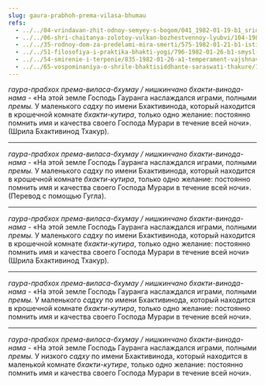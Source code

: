 ```yaml
---
slug: gaura-prabhoh-prema-vilasa-bhumau
refs:
  - ../../04-vrindavan-zhit-odnoy-semyey-s-bogom/041_1982-01-19-b1_sridharmj_zemlya_samopojertvovaniya.md
  - ../../06-shri-chaitanya-zolotoy-vulkan-bozhestvennoy-lyubvi/104-1982-01-24-b1-velikaya-milost-svyatyh-stop-shri-gaurangi.md
  - ../../35-rodnoy-dom-za-predelami-mira-smerti/575-1982-01-21-b1-istinnaya-umirotvorennost-za-predelami-materialnoj-dvojstvennosti.md
  - ../../51-filosofiya-i-praktika-bhakti-yogi/796-1982-01-26-b1-smysl-shikhi-legkij-sposob-prevzojti-mir-materii.md
  - ../../54-smirenie-i-terpenie/835-1982-01-26-a1-temperament-vajshnava-sochetaet-smirenie-i-reshitelnost.md
  - ../../65-vospominaniya-o-shrile-bhaktisiddhante-saraswati-thakure/1002-1982-01-26-b2-pranama-mantra-shrile-sarasvati-thakuru.md
---
```


*гаура-прабхох према-виласа-бхумау / нишкинчано бхакти-винода-нама* - «На этой земле Господь Гауранга наслаждался играми, полными *премы.* У маленького *садху* по имени Бхактивинода, который находится в крошечной комнате *бхакти-кутира*, только одно желание: постоянно помнить имя и качества своего Господа Мурари в течение всей ночи». (Шрила Бхактивинод Тхакур).

---

*гаура-прабхох према-виласа-бхумау / нишкинчано бхакти-винода-нама* - «На этой земле Господь Гауранга наслаждался играми, полными *премы.* У маленького *садху* по имени Бхактивинода, который находится в крошечной комнате *бхакти-кутира*, только одно желание: постоянно помнить имя и качества своего Господа Мурари в течение всей ночи». (Перевод с помощью Гугла).

---

*гаура-прабхох према-виласа-бхумау / нишкинчано бхакти-винода-нама* - «На этой земле Господь Гауранга наслаждался играми, полными *премы.* У маленького *садху* по имени Бхактивинода, который находится в крошечной комнате *бхакти-кутира*, только одно желание: постоянно помнить имя и качества своего Господа Мурари в течение всей ночи» (Шрила Бхактивинод Тхакур).

---

*гаура-прабхох према-виласа-бхумау / нишкинчано бхакти-винода-нама* - «На этой земле Господь Гауранга наслаждался играми, полными *премы.* У маленького *садху* по имени Бхактивинода, который находится в крошечной комнате *бхакти-кутира*, только одно желание: постоянно помнить имя и качества своего Господа Мурари в течение всей ночи».

---

*гаура-прабхох према-виласа-бхумау / нишкинчано бхакти-винода-нама* - «На этой земле Господь Гауранга наслаждался играми, полными *премы.* У низкого *садху* по имени Бхактивинода, который находится в маленькой комнате *бхакти-кутире*, только одно желание: постоянно помнить имя и качества своего Господа Мурари в течение всей ночи».
